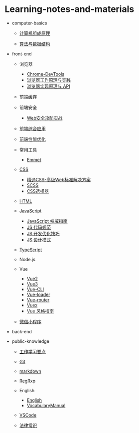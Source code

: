 # Learning-notes-and-materials

- computer-basics

  - [计算机组成原理](/computer_basics/computer-organization/计算机组成原理.md)

  - [算法与数据结构](/computer_basics/Data_structure_and_algorithm/算法与数据结构.md)

- front-end

  - 浏览器
    - [Chrome-DevTools](/front_end/浏览器/Chrome_DevTools/Chrome-DevTools.md)
    - [浏览器工作原理与实践](/front_end/浏览器/浏览器工作原理与实践/浏览器工作原理与实践.md)
    - [浏览器实现原理与 API](/front_end/浏览器/浏览器的实现原理与API/浏览器实现原理与API.md)

  - [前端缓存](/front_end/前端缓存/前端缓存.md)

  - 前端安全
    - [Web安全攻防实战](/front_end/前端安全/Web安全攻防实战.md)

  - [前端综合应用](/front_end/前端工程实践/前端综合应用.md)

  - [前端性能优化](/front_end/前端性能优化/前端性能优化.md)

  - 常用工具
    - [Emmet](/front_end/常用工具/Emmet.md)

  - [CSS](/front_end/CSS/CSS.md)
    - [精通CSS-高级Web标准解决方案](/front_end/CSS/精通CSS/精通CSS-高级Web标准解决方案.md)
    - [SCSS](/front_end/CSS/SCSS/Scss.md)
    - [CSS选择器](/front_end/CSS/CSS选择器/CSS选择器.md)

  - [HTML](/front_end/HTML/HTML.md)

  - [JavaScript](/front_end/JavaScript/JavaScript.md)
    - [JavaScript 权威指南](/front_end/JavaScript/JavaScript权威指南/JavaScript权威指南.md)
    - [JS 代码规范](/front_end/JavaScript/JS代码规范.md)
    - [JS 开发优化技巧](/front_end/JavaScript/JS开发优化技巧.md)
    - [JS 设计模式](/front_end/JavaScript/JS设计模式.md)

  - [TypeScript](/front_end/TypeScript/TypeScript.md)

  - Node.js

  - Vue
    - [Vue2](/front_end/Vue/Vue2.md)
    - [Vue3](/front_end/Vue/Vue3.md)
    - [Vue-CLI](/front_end/Vue/Vue-CLI.md)
    - [Vue-loader](/front_end/Vue/Vue-loader.md)
    - [Vue-router](/front_end/Vue/Vue-router.md)
    - [Vuex](/front_end/Vue/Vuex.md)
    - [Vue 风格指南](/front_end/Vue/Vue风格指南.md)

  - [微信小程序](/front_end/微信小程序/微信小程序.md)

- back-end

- public-knowledge
  - [工作学习要点](/public_knowledge/工作与学习要点/工作学习要点.md)

  - [Git](/public_knowledge/Git/Git.md)

  - [markdown](/public_knowledge/markdown/Markdown.md)

  - [RegRxp](/public_knowledge/regular_expression/正则表达式.md)

  - English
    - [English](/public_knowledge/English/English.md)
    - [VocabularyManual](/public_knowledge/English/VocabularyManual.md)

  - [VSCode](/public_knowledge/VSCode/VisualStudioCode.md)

  - [法律常识](/public_knowledge/legal_knowledge/法律常识.md)

